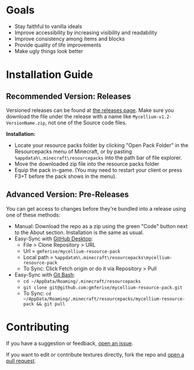 # Goals
* Stay faithful to vanilla ideals
* Improve accessibility by increasing visibility and readability
* Improve consistency among items and blocks
* Provide quality of life improvements
* Make ugly things look better

# Installation Guide

## Recommended Version: Releases
Versioned releases can be found at [the releases page](https://github.com/gmferise/mycellium-resource-pack/releases). Make sure you download the file under the release with a name like `Mycellium-v1.2-VersionName.zip`, not one of the Source code files.

**Installation:**
- Locate your resource packs folder by clicking "Open Pack Folder" in the Resourcepacks menu of Minecraft, or by pasting `%appdata%\.minecraft\resourcepacks` into the path bar of file explorer.
- Move the downloaded zip file into the resource packs folder
- Equip the pack in-game. (You may need to restart your client or press F3+T before the pack shows in the menu).

## Advanced Version: Pre-Releases
You can get access to changes before they're bundled into a release using one of these methods:
* Manual: Download the repo as a zip using the green "Code" button next to the About section. Installation is the same as usual.
* Easy-Sync with [GitHub Desktop](https://desktop.github.com/):
  * File > Clone Repository > URL
  * Url = `gmferise/mycellium-resource-pack`
  * Local path = `%appdata%\.minecraft\resourcepacks\mycellium-resource-pack`
  * To Sync: Click Fetch origin or do it via Repository > Pull
* Easy-Sync with [Git Bash](https://git-scm.com/downloads):
  * `cd ~/AppData/Roaming/.minecraft/resourcepacks`
  * `git clone git@github.com:gmferise/mycellium-resource-pack.git`
  * To Sync: `cd ~/AppData/Roaming/.minecraft/resourcepacks/mycellium-resource-pack && git pull`

# Contributing
If you have a suggestion or feedback, [open an issue](https://github.com/gmferise/mycellium-resource-pack/issues).

If you want to edit or contribute textures directly, fork the repo and [open a pull request](https://github.com/gmferise/mycellium-resource-pack/pulls).

